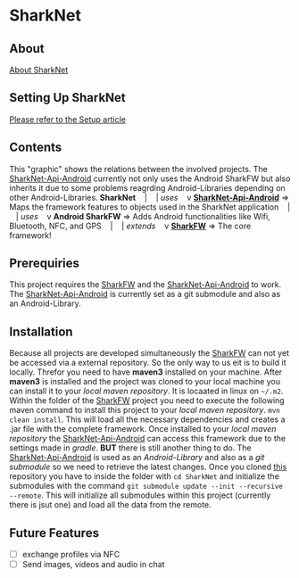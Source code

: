 # SharkNet

## About
[About SharkNet][4]

## Setting Up SharkNet
[Please refer to the Setup article][6]

## Contents
This "graphic" shows the relations between the involved projects. The [SharkNet-Api-Android][1] currently not only uses the Android SharkFW but also inherits it due to some problems reagrding Android-Libraries depending on other Android-Libraries.
**SharkNet**
&nbsp;&nbsp;&nbsp;|
&nbsp;&nbsp;&nbsp;|  *uses*
&nbsp;&nbsp;&nbsp;v
**[SharkNet-Api-Android][1]** => Maps the framework features to objects used in the SharkNet application
&nbsp;&nbsp;&nbsp;|
&nbsp;&nbsp;&nbsp;|  *uses*
&nbsp;&nbsp;&nbsp;v
**Android SharkFW** => Adds Android functionalities like Wifi, Bluetooth, NFC, and GPS
&nbsp;&nbsp;&nbsp;|
&nbsp;&nbsp;&nbsp;|  *extends*
&nbsp;&nbsp;&nbsp;v
**[SharkFW][2]** => The core framework!

## Prerequiries
This project requires the [SharkFW][2] and the [SharkNet-Api-Android][1] to work. The [SharkNet-Api-Android][1] is currently set as a git submodule and also as an Android-Library.

## Installation
Because all projects are developed simultaneously the [SharkFW][2] can not yet be accessed via a external repository. So the only way to us eit is to build it locally. Threfor you need to have **maven3** installed on your machine. After **maven3** is installed and the project was cloned to your local machine you can install it to your *local maven repository*. It is locaated in linux on `~/.m2`. Within the folder of the [SharkFW][2] project you need to execute the following maven command to install this project to your *local maven repository*. `mvn clean install`. This will load all the necessary dependencies and creates a .jar file with the complete framework. Once installed to your *local maven repository* the [SharkNet-Api-Android][1] can access this framework due to the settings made in *gradle*.
**BUT** there is still another thing to do. The [SharkNet-Api-Android][1] is used as an *Android-Library* and also as a *git submodule* so we need to retrieve the latest changes. Once you cloned [this][3] repository you have to inside the folder with `cd SharkNet` and initialize the submodules with the command `git submodule update --init --recursive --remote`. This will initialize all submodules within this project (currently there is jsut one) and load all the data from the remote.

## Future Features
  - [ ] exchange profiles via NFC
  - [ ] Send images, videos and audio in chat

[1]: https://github.com/SharedKnowledge/SharkNet-Api-Android
[2]: https://github.com/SharedKnowledge/SharkFW
[3]: https://github.com/SharedKnowledge/SharkNet
[4]: http://sharedknowledge.github.io/#sharknet
[5]: https://developer.android.com/studio/run/device.html
[6]: https://github.com/SharedKnowledge/SharkNet/wiki/SharkNet-setup-guide-for-developer